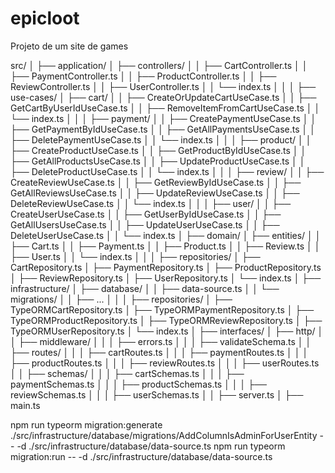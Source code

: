 # epicloot
Projeto de um site de games

src/
│
├── application/
│   ├── controllers/
│   │   ├── CartController.ts
│   │   ├── PaymentController.ts
│   │   ├── ProductController.ts
│   │   ├── ReviewController.ts
│   │   ├── UserController.ts
│   │   └── index.ts
│   │
│   ├── use-cases/
│       ├── cart/
│       │   ├── CreateOrUpdateCartUseCase.ts
│       │   ├── GetCartByUserIdUseCase.ts
│       │   ├── RemoveItemFromCartUseCase.ts
│       │   └── index.ts
│       │
│       ├── payment/
│       │   ├── CreatePaymentUseCase.ts
│       │   ├── GetPaymentByIdUseCase.ts
│       │   ├── GetAllPaymentsUseCase.ts
│       │   ├── DeletePaymentUseCase.ts
│       │   └── index.ts
│       │
│       ├── product/
│       │   ├── CreateProductUseCase.ts
│       │   ├── GetProductByIdUseCase.ts
│       │   ├── GetAllProductsUseCase.ts
│       │   ├── UpdateProductUseCase.ts
│       │   ├── DeleteProductUseCase.ts
│       │   └── index.ts
│       │
│       ├── review/
│       │   ├── CreateReviewUseCase.ts
│       │   ├── GetReviewByIdUseCase.ts
│       │   ├── GetAllReviewsUseCase.ts
│       │   ├── UpdateReviewUseCase.ts
│       │   ├── DeleteReviewUseCase.ts
│       │   └── index.ts
│       │
│       ├── user/
│       │   ├── CreateUserUseCase.ts
│       │   ├── GetUserByIdUseCase.ts
│       │   ├── GetAllUsersUseCase.ts
│       │   ├── UpdateUserUseCase.ts
│       │   ├── DeleteUserUseCase.ts
│       │   └── index.ts
│
├── domain/
│   ├── entities/
│   │   ├── Cart.ts
│   │   ├── Payment.ts
│   │   ├── Product.ts
│   │   ├── Review.ts
│   │   ├── User.ts
│   │   └── index.ts
│   │
│   ├── repositories/
│       ├── CartRepository.ts
│       ├── PaymentRepository.ts
│       ├── ProductRepository.ts
│       ├── ReviewRepository.ts
│       ├── UserRepository.ts
│       └── index.ts
│
├── infrastructure/
│   ├── database/
│   │   ├── data-source.ts
│   │   └── migrations/
│   │       ├── ...
│   │
│   ├── repositories/
│       ├── TypeORMCartRepository.ts
│       ├── TypeORMPaymentRepository.ts
│       ├── TypeORMProductRepository.ts
│       ├── TypeORMReviewRepository.ts
│       ├── TypeORMUserRepository.ts
│       └── index.ts
│
├── interfaces/
│   ├── http/
│   │   ├── middleware/
│   │   │   ├── errors.ts
│   │   │   ├── validateSchema.ts
│   │   ├── routes/
│   │   │   ├── cartRoutes.ts
│   │   │   ├── paymentRoutes.ts
│   │   │   ├── productRoutes.ts
│   │   │   ├── reviewRoutes.ts
│   │   │   ├── userRoutes.ts
│   │   ├── schemas/
│   │   │   ├── cartSchemas.ts
│   │   │   ├── paymentSchemas.ts
│   │   │   ├── productSchemas.ts
│   │   │   ├── reviewSchemas.ts
│   │   │   ├── userSchemas.ts
│   │   ├── server.ts
│
├── main.ts

npm run typeorm migration:generate ./src/infrastructure/database/migrations/AddColumnIsAdminForUserEntity -- -d ./src/infrastructure/database/data-source.ts
npm run typeorm migration:run -- -d ./src/infrastructure/database/data-source.ts